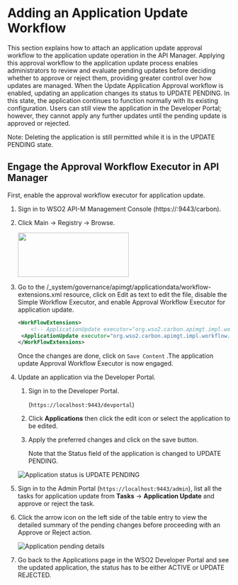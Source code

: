 # Adding an Application Update Workflow

This section explains how to attach an application update approval workflow to the application update operation in the API Manager.
Applying this approval workflow to the application update process enables administrators to review and evaluate pending updates before deciding whether to approve or reject them, providing greater control over how updates are managed.
When the Update Application Approval workflow is enabled, updating an application changes its status to UPDATE PENDING. In this state, the application continues to function normally with its existing configuration. Users can still view the application in the Developer Portal; however, they cannot apply any further updates until the pending update is approved or rejected.

Note: Deleting the application is still permitted while it is in the UPDATE PENDING state.

## Engage the Approval Workflow Executor in API Manager

First, enable the approval workflow executor for application update.

1. Sign in to WSO2 API-M Management Console (https://<Server-Host>:9443/carbon). 

2.  Click Main → Registry → Browse.

    <a href="{{base_path}}/assets/img/learn/navigate-main-resources.png"><img src="{{base_path}}/assets/img/learn/navigate-main-resources.png" width="250" height="100"/></a>

3.  Go to the /_system/governance/apimgt/applicationdata/workflow-extensions.xml resource, click on Edit as text to edit the file, disable the Simple Workflow Executor, and enable Approval Workflow Executor for application update. 


    ``` xml
    <WorkFlowExtensions>
        <!-- ApplicationUpdate executor="org.wso2.carbon.apimgt.impl.workflow.ApplicationUpdateSimpleWorkflowExecutor"-->
     <ApplicationUpdate executor="org.wso2.carbon.apimgt.impl.workflow.ApplicationUpdateApprovalWorkflowExecutor"/>
    </WorkFlowExtensions>
    ```
    
    Once the changes are done, click on `Save Content` .The application update Approval Workflow Executor is now engaged.



4.  Update an application via the Developer Portal. 


    1. Sign in to the Developer Portal.

        (`https://localhost:9443/devportal`)

    2. Click **Applications** then click the edit icon or select the application to be edited. 
    3. Apply the preferred changes and click on the save button.
   
          Note that the Status field of the application is changed to UPDATE PENDING.

    ![Application status is UPDATE PENDING]({{base_path}}/img/learn/application-update-pending.png)


5.  Sign in to the Admin Portal (`https://localhost:9443/admin`), list all the tasks for application update from **Tasks** → **Application Update** and approve or reject the task.
6.  Click the arrow icon on the left side of the table entry to view the detailed summary of the pending changes before proceeding with an Approve or Reject action.

     ![Application pending details]({{base_path}}/assets/img/learn/application-pending-details.png)

7. Go back to the Applications page in the WSO2 Developer Portal and see the updated application, the status has to be either ACTIVE or UPDATE REJECTED.

